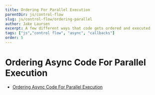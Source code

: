 ```yaml
---
title: Ordering For Parallel Execution
parentDir: js/control-flow
slug: js/control-flow/ordering-parallel
author: Jake Laursen
excerpt: A few different ways that code gets ordered and executed
tags: ["js","control flow", "async", "callbacks"]
order: 5
---
```


# Ordering Async Code For Parallel Execution
- [Ordering Async Code For Parallel Execution](#ordering-async-code-for-parallel-execution)
